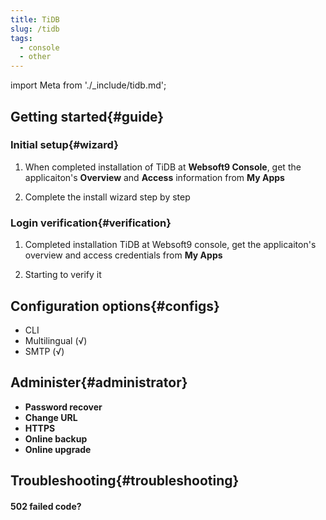 ```yaml
---
title: TiDB
slug: /tidb
tags:
  - console
  - other
---
```


import Meta from './_include/tidb.md';

<Meta name="meta" />

## Getting started{#guide}

### Initial setup{#wizard}

1. When completed installation of TiDB at **Websoft9 Console**, get the applicaiton's **Overview** and **Access** information from **My Apps**  

2. Complete the install wizard step by step

### Login verification{#verification}

1. Completed installation TiDB at Websoft9 console, get the applicaiton's overview and access credentials from **My Apps**  

2. Starting to verify it

## Configuration options{#configs}

- CLI
- Multilingual (√)
- SMTP (√)

## Administer{#administrator}

- **Password recover**
- **Change URL**
- **HTTPS**
- **Online backup**
- **Online upgrade**

## Troubleshooting{#troubleshooting}

#### 502 failed code?
